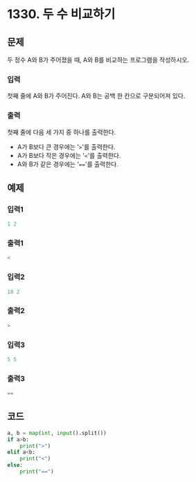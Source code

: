 # 1330. 두 수 비교하기



## 문제

두 정수 A와 B가 주어졌을 때, A와 B를 비교하는 프로그램을 작성하시오.

### 입력

첫째 줄에 A와 B가 주어진다. A와 B는 공백 한 칸으로 구분되어져 있다.

### 출력

첫째 줄에 다음 세 가지 중 하나를 출력한다.

- A가 B보다 큰 경우에는 '`>`'를 출력한다.
- A가 B보다 작은 경우에는 '`<`'를 출력한다.
- A와 B가 같은 경우에는 '`==`'를 출력한다.



## 예제

### 입력1

```python
1 2
```

### 출력1

```python
<
```



### 입력2

```python
10 2
```

### 출력2

```python
>
```



### 입력3

```python
5 5
```

### 출력3

```python
==
```





## 코드

```python
a, b = map(int, input().split())
if a>b:
    print(">")
elif a<b:
    print("<")
else:
    print("==")
```













